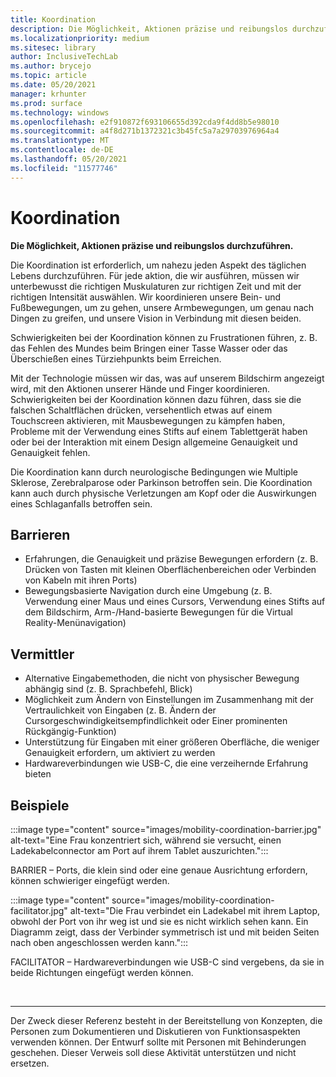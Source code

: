 ```yaml
---
title: Koordination
description: Die Möglichkeit, Aktionen präzise und reibungslos durchzuführen
ms.localizationpriority: medium
ms.sitesec: library
author: InclusiveTechLab
ms.author: brycejo
ms.topic: article
ms.date: 05/20/2021
manager: krhunter
ms.prod: surface
ms.technology: windows
ms.openlocfilehash: e2f910872f693106655d392cda9f4dd8b5e98010
ms.sourcegitcommit: a4f8d271b1372321c3b45fc5a7a29703976964a4
ms.translationtype: MT
ms.contentlocale: de-DE
ms.lasthandoff: 05/20/2021
ms.locfileid: "11577746"
---
```

# <a name="coordination"></a>Koordination

**Die Möglichkeit, Aktionen präzise und reibungslos durchzuführen.**

Die Koordination ist erforderlich, um nahezu jeden Aspekt des täglichen Lebens durchzuführen. Für jede aktion, die wir ausführen, müssen wir unterbewusst die richtigen Muskulaturen zur richtigen Zeit und mit der richtigen Intensität auswählen. Wir koordinieren unsere Bein- und Fußbewegungen, um zu gehen, unsere Armbewegungen, um genau nach Dingen zu greifen, und unsere Vision in Verbindung mit diesen beiden.

Schwierigkeiten bei der Koordination können zu Frustrationen führen, z. B. das Fehlen des Mundes beim Bringen einer Tasse Wasser oder das Überschießen eines Türziehpunkts beim Erreichen.

Mit der Technologie müssen wir das, was auf unserem Bildschirm angezeigt wird, mit den Aktionen unserer Hände und Finger koordinieren. Schwierigkeiten bei der Koordination können dazu führen, dass sie die falschen Schaltflächen drücken, versehentlich etwas auf einem Touchscreen aktivieren, mit Mausbewegungen zu kämpfen haben, Probleme mit der Verwendung eines Stifts auf einem Tablettgerät haben oder bei der Interaktion mit einem Design allgemeine Genauigkeit und Genauigkeit fehlen.

Die Koordination kann durch neurologische Bedingungen wie Multiple Sklerose, Zerebralparose oder Parkinson betroffen sein. Die Koordination kann auch durch physische Verletzungen am Kopf oder die Auswirkungen eines Schlaganfalls betroffen sein.

## <a name="barriers"></a>Barrieren

* Erfahrungen, die Genauigkeit und präzise Bewegungen erfordern (z. B. Drücken von Tasten mit kleinen Oberflächenbereichen oder Verbinden von Kabeln mit ihren Ports)
* Bewegungsbasierte Navigation durch eine Umgebung (z. B. Verwendung einer Maus und eines Cursors, Verwendung eines Stifts auf dem Bildschirm, Arm-/Hand-basierte Bewegungen für die Virtual Reality-Menünavigation)

## <a name="facilitators"></a>Vermittler
* Alternative Eingabemethoden, die nicht von physischer Bewegung abhängig sind (z. B. Sprachbefehl, Blick)
* Möglichkeit zum Ändern von Einstellungen im Zusammenhang mit der Vertraulichkeit von Eingaben (z. B. Ändern der Cursorgeschwindigkeitsempfindlichkeit oder Einer prominenten Rückgängig-Funktion)
* Unterstützung für Eingaben mit einer größeren Oberfläche, die weniger Genauigkeit erfordern, um aktiviert zu werden
* Hardwareverbindungen wie USB-C, die eine verzeihernde Erfahrung bieten


## <a name="examples"></a>Beispiele

:::image type="content" source="images/mobility-coordination-barrier.jpg" alt-text="Eine Frau konzentriert sich, während sie versucht, einen Ladekabelconnector am Port auf ihrem Tablet auszurichten.":::

BARRIER – Ports, die klein sind oder eine genaue Ausrichtung erfordern, können schwieriger eingefügt werden.

:::image type="content" source="images/mobility-coordination-facilitator.jpg" alt-text="Die Frau verbindet ein Ladekabel mit ihrem Laptop, obwohl der Port von ihr weg ist und sie es nicht wirklich sehen kann. Ein Diagramm zeigt, dass der Verbinder symmetrisch ist und mit beiden Seiten nach oben angeschlossen werden kann.":::

FACILITATOR – Hardwareverbindungen wie USB-C sind vergebens, da sie in beide Richtungen eingefügt werden können.

&nbsp;

[comment]: # (Footer-Anweisung)
___
Der Zweck dieser Referenz besteht in der Bereitstellung von Konzepten, die Personen zum Dokumentieren und Diskutieren von Funktionsaspekten verwenden können. Der Entwurf sollte mit Personen mit Behinderungen geschehen. Dieser Verweis soll diese Aktivität unterstützen und nicht ersetzen. 
